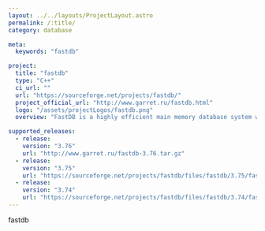 ```yaml
---
layout: ../../layouts/ProjectLayout.astro
permalink: /:title/
category: database

meta:
  keywords: "fastdb"

project:
  title: "fastdb"
  type: "C++"
  ci_url: ""
  url: "https://sourceforge.net/projects/fastdb/"
  project_official_url: "http://www.garret.ru/fastdb.html"
  logo: "/assets/projectLogos/fastdb.png"
  overview: "FastDB is a highly efficient main memory database system with realtime capabilities and convenient C++ interface. FastDB doesn't support a client-server architecture and all applications using a FastDB database should run at the same host. FastDB is optimized for applications with dominated read access pattern. High speed of query execution is provided by the elimination of data transfer overhead and a very effective locking implementation. The Database file is mapped to the virtual memory space of each application working with the database. So the query is executed in the context of the application, requiring no context switching and data transfer. Synchronization of concurrent database access is implemented in FastDB by means of atomic instructions, adding almost no overhead to query processing. FastDB assumes that the whole database is present in RAM and optimizes the search algorithms and structures according to this assumption. Moreover, FastDB has no overhead caused by database buffer management and needs no data transfer between a database file and buffer pool. That is why FastDB will work significantly faster than a traditional database with all data cached in buffers pool."

supported_releases:
  - release:
    version: "3.76"
    url: "http://www.garret.ru/fastdb-3.76.tar.gz"
  - release:
    version: "3.75"
    url: "https://sourceforge.net/projects/fastdb/files/fastdb/3.75/fastdb-3.75.tar.gz/download"
  - release:
    version: "3.74"
    url: "https://sourceforge.net/projects/fastdb/files/fastdb/3.74/fastdb-3.74.tar.gz/download"
---
```


<p>fastdb</p>
